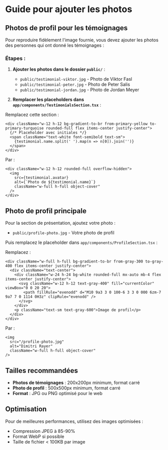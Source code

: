 # Guide pour ajouter les photos

## Photos de profil pour les témoignages

Pour reproduire fidèlement l'image fournie, vous devez ajouter les photos des personnes qui ont donné les témoignages :

### Étapes :

1. **Ajouter les photos dans le dossier `public/`** :
   - `public/testimonial-viktor.jpg` - Photo de Viktor Fasl
   - `public/testimonial-peter.jpg` - Photo de Peter Salis  
   - `public/testimonial-jordan.jpg` - Photo de Jordan Meyer

2. **Remplacer les placeholders dans `app/components/TestimonialsSection.tsx`** :

Remplacez cette section :
```tsx
<div className="w-12 h-12 bg-gradient-to-br from-primary-yellow to-primary-turquoise rounded-full flex items-center justify-center">
  {/* Placeholder avec initiales */}
  <span className="text-white font-semibold text-sm">
    {testimonial.name.split(' ').map(n => n[0]).join('')}
  </span>
</div>
```

Par :
```tsx
<div className="w-12 h-12 rounded-full overflow-hidden">
  <img 
    src={testimonial.avatar}
    alt={`Photo de ${testimonial.name}`}
    className="w-full h-full object-cover"
  />
</div>
```

## Photo de profil principale

Pour la section de présentation, ajoutez votre photo :
- `public/profile-photo.jpg` - Votre photo de profil

Puis remplacez le placeholder dans `app/components/ProfileSection.tsx` :

Remplacez :
```tsx
<div className="w-full h-full bg-gradient-to-br from-gray-300 to-gray-400 flex items-center justify-center">
  <div className="text-center">
    <div className="w-24 h-24 bg-white rounded-full mx-auto mb-4 flex items-center justify-center">
      <svg className="w-12 h-12 text-gray-400" fill="currentColor" viewBox="0 0 20 20">
        <path fillRule="evenodd" d="M10 9a3 3 0 100-6 3 3 0 000 6zm-7 9a7 7 0 1114 0H3z" clipRule="evenodd" />
      </svg>
    </div>
    <p className="text-sm text-gray-600">Image de profil</p>
  </div>
</div>
```

Par :
```tsx
<img 
  src="/profile-photo.jpg"
  alt="Dimitri Rayer"
  className="w-full h-full object-cover"
/>
```

## Tailles recommandées

- **Photos de témoignages** : 200x200px minimum, format carré
- **Photo de profil** : 500x500px minimum, format carré
- **Format** : JPG ou PNG optimisé pour le web

## Optimisation

Pour de meilleures performances, utilisez des images optimisées :
- Compression JPEG à 85-90%
- Format WebP si possible
- Taille de fichier < 100KB par image 